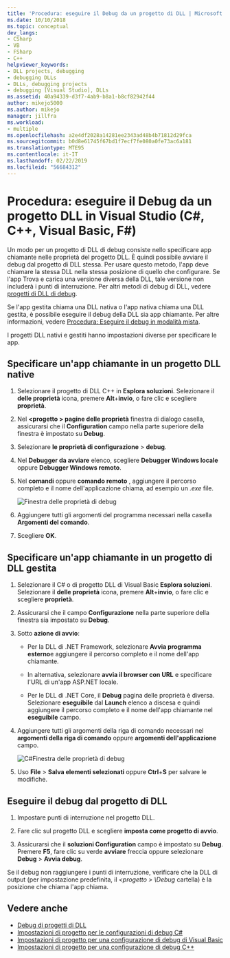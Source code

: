 ```yaml
---
title: 'Procedura: eseguire il Debug da un progetto di DLL | Microsoft Docs'
ms.date: 10/10/2018
ms.topic: conceptual
dev_langs:
- CSharp
- VB
- FSharp
- C++
helpviewer_keywords:
- DLL projects, debugging
- debugging DLLs
- DLLs, debugging projects
- debugging [Visual Studio], DLLs
ms.assetid: 40a94339-d3f7-4ab9-b8a1-b8cf82942f44
author: mikejo5000
ms.author: mikejo
manager: jillfra
ms.workload:
- multiple
ms.openlocfilehash: a2e4df2028a14281ee2343ad48b4b71812d29fca
ms.sourcegitcommit: b0d8e61745f67bd1f7ecf7fe080a0fe73ac6a181
ms.translationtype: MTE95
ms.contentlocale: it-IT
ms.lasthandoff: 02/22/2019
ms.locfileid: "56684312"
---
```

# <a name="how-to-debug-from-a-dll-project-in-visual-studio-c-c-visual-basic-f"></a>Procedura: eseguire il Debug da un progetto DLL in Visual Studio (C#, C++, Visual Basic, F#)

Un modo per un progetto di DLL di debug consiste nello specificare app chiamante nelle proprietà del progetto DLL. È quindi possibile avviare il debug dal progetto di DLL stessa. Per usare questo metodo, l'app deve chiamare la stessa DLL nella stessa posizione di quello che configurare. Se l'app Trova e carica una versione diversa della DLL, tale versione non includerà i punti di interruzione. Per altri metodi di debug di DLL, vedere [progetti di DLL di debug](../debugger/debugging-dll-projects.md).

Se l'app gestita chiama una DLL nativa o l'app nativa chiama una DLL gestita, è possibile eseguire il debug della DLL sia app chiamante. Per altre informazioni, vedere [Procedura: Eseguire il debug in modalità mista](../debugger/how-to-debug-in-mixed-mode.md).

I progetti DLL nativi e gestiti hanno impostazioni diverse per specificare le app.

## <a name="specify-a-calling-app-in-a-native-dll-project"></a>Specificare un'app chiamante in un progetto DLL native

1. Selezionare il progetto di DLL C++ in **Esplora soluzioni**. Selezionare il **delle proprietà** icona, premere **Alt**+**invio**, o fare clic e scegliere **proprietà**.

1. Nel  **\<progetto > pagine delle proprietà** finestra di dialogo casella, assicurarsi che il **Configuration** campo nella parte superiore della finestra è impostato su **Debug**.

1. Selezionare **le proprietà di configurazione** > **debug**.

1. Nel **Debugger da avviare** elenco, scegliere **Debugger Windows locale** oppure **Debugger Windows remoto**.

1. Nel **comandi** oppure **comando remoto** , aggiungere il percorso completo e il nome dell'applicazione chiama, ad esempio un *.exe* file.

   ![Finestra delle proprietà di debug](../debugger/media/dbg-debugging-properties-dll.png "finestra delle proprietà di Debug")

1. Aggiungere tutti gli argomenti del programma necessari nella casella **Argomenti del comando**.

1. Scegliere **OK**.

## <a name="specify-a-calling-app-in-a-managed-dll-project"></a>Specificare un'app chiamante in un progetto di DLL gestita

1. Selezionare il C# o di progetto DLL di Visual Basic **Esplora soluzioni**. Selezionare il **delle proprietà** icona, premere **Alt**+**invio**, o fare clic e scegliere **proprietà**.

1. Assicurarsi che il campo **Configurazione** nella parte superiore della finestra sia impostato su **Debug**.

1. Sotto **azione di avvio**:

   - Per la DLL di .NET Framework, selezionare **Avvia programma esterno**e aggiungere il percorso completo e il nome dell'app chiamante.

   - In alternativa, selezionare **avvia il browser con URL** e specificare l'URL di un'app ASP.NET locale.

   - Per le DLL di .NET Core, il **Debug** pagina delle proprietà è diversa. Selezionare **eseguibile** dal **Launch** elenco a discesa e quindi aggiungere il percorso completo e il nome dell'app chiamante nel **eseguibile** campo.

1. Aggiungere tutti gli argomenti della riga di comando necessari nel **argomenti della riga di comando** oppure **argomenti dell'applicazione** campo.

   ![C#Finestra delle proprietà di debug](../debugger/media/dbg-debugging-properties-dll-csharp.png " C# finestra proprietà di Debug")

1. Uso **File** > **Salva elementi selezionati** oppure **Ctrl**+**S** per salvare le modifiche.

## <a name="debug-from-the-dll-project"></a>Eseguire il debug dal progetto di DLL

1. Impostare punti di interruzione nel progetto DLL.

1. Fare clic sul progetto DLL e scegliere **imposta come progetto di avvio**.

1. Assicurarsi che il **soluzioni Configuration** campo è impostato su **Debug**. Premere **F5**, fare clic su verde **avviare** freccia oppure selezionare **Debug** > **Avvia debug**.

Se il debug non raggiungere i punti di interruzione, verificare che la DLL di output (per impostazione predefinita, il  *\<progetto > \Debug* cartella) è la posizione che chiama l'app chiama.

## <a name="see-also"></a>Vedere anche
- [Debug di progetti di DLL](../debugger/debugging-dll-projects.md)
- [Impostazioni di progetto per le configurazioni di debug C#](../debugger/project-settings-for-csharp-debug-configurations.md)
- [Impostazioni di progetto per una configurazione di debug di Visual Basic](../debugger/project-settings-for-a-visual-basic-debug-configuration.md)
- [Impostazioni di progetto per una configurazione di debug C++](../debugger/project-settings-for-a-cpp-debug-configuration.md)
